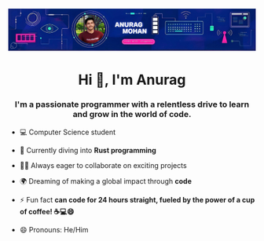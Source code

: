 ![logo](https://github.com/Anurag-Mohan/Anurag-Mohan/blob/main/Picsart_23-11-08_19-47-56-996-01.jpeg)
<h1 align="center">Hi 👋, I'm Anurag</h1>
<h3 align="center">I'm a passionate programmer with a relentless drive to learn and grow in the world of code.</h3>

- 💻 Computer Science student

- 🌱 Currently diving into **Rust programming**
  
- 🧑‍💻 Always eager to collaborate on exciting projects

- 🌍 Dreaming of making a global impact through **code**

- ⚡ Fun fact **can code for 24 hours straight, fueled by the power of a cup of coffee! ☕💻😄**

- 😄 Pronouns: He/Him



